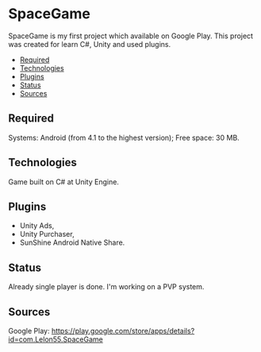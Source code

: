 # SpaceGame
SpaceGame is my first project which available on Google Play.
This project was created for learn C#, Unity and used plugins.

* [Required](#required)
* [Technologies](#technologies)
* [Plugins](#plugins)
* [Status](#status)
* [Sources](#sources)

## Required

Systems: Android (from 4.1 to the highest version);
Free space: 30 MB.

## Technologies
Game built on C# at Unity Engine.

## Plugins
- Unity Ads,
- Unity Purchaser,
- SunShine Android Native Share.

## Status
Already single player is done. I'm working on a PVP system.

## Sources
Google Play: https://play.google.com/store/apps/details?id=com.Lelon55.SpaceGame
